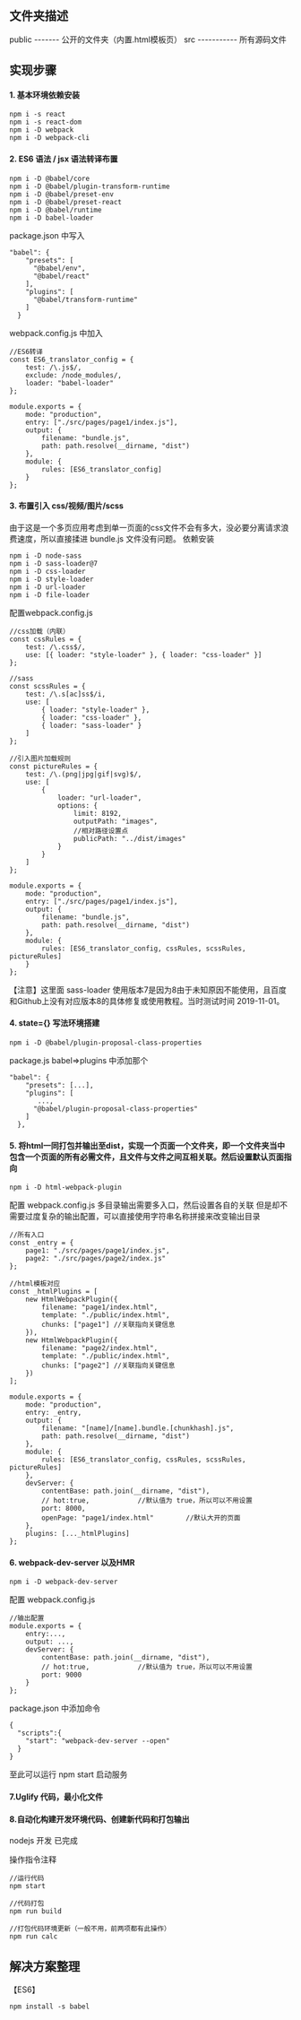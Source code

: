 ## 文件夹描述
public ------- 公开的文件夹（内置.html模板页）
src ----------- 所有源码文件


## 实现步骤

#### 1. 基本环境依赖安装
 ```
 npm i -s react
 npm i -s react-dom
 npm i -D webpack
 npm i -D webpack-cli
 ```
####  2. ES6 语法 / jsx 语法转译布置
```
npm i -D @babel/core
npm i -D @babel/plugin-transform-runtime
npm i -D @babel/preset-env
npm i -D @babel/preset-react
npm i -D @babel/runtime
npm i -D babel-loader
```
package.json 中写入
```
"babel": {
    "presets": [
      "@babel/env",
      "@babel/react"
    ],
    "plugins": [
      "@babel/transform-runtime"
    ]
  }
```
webpack.config.js 中加入
```
//ES6转译
const ES6_translator_config = {
	test: /\.js$/,
	exclude: /node_modules/,
	loader: "babel-loader"
};

module.exports = {
	mode: "production",
	entry: ["./src/pages/page1/index.js"],
	output: {
		filename: "bundle.js",
		path: path.resolve(__dirname, "dist")
	},
	module: {
		rules: [ES6_translator_config]
	}
};
```
#### 3. 布置引入 css/视频/图片/scss
由于这是一个多页应用考虑到单一页面的css文件不会有多大，没必要分离请求浪费速度，所以直接揉进 bundle.js 文件没有问题。
依赖安装
```
npm i -D node-sass
npm i -D sass-loader@7
npm i -D css-loader
npm i -D style-loader
npm i -D url-loader
npm i -D file-loader
```
配置webpack.config.js
```
//css加载（内联）
const cssRules = {
	test: /\.css$/,
	use: [{ loader: "style-loader" }, { loader: "css-loader" }]
};

//sass
const scssRules = {
	test: /\.s[ac]ss$/i,
	use: [
		{ loader: "style-loader" },
		{ loader: "css-loader" },
		{ loader: "sass-loader" }
	]
};

//引入图片加载规则
const pictureRules = {
	test: /\.(png|jpg|gif|svg)$/,
	use: [
		{
			loader: "url-loader",
			options: {
				limit: 8192,
				outputPath: "images",
				//相对路径设置点
				publicPath: "../dist/images"
			}
		}
	]
};

module.exports = {
	mode: "production",
	entry: ["./src/pages/page1/index.js"],
	output: {
		filename: "bundle.js",
		path: path.resolve(__dirname, "dist")
	},
	module: {
		rules: [ES6_translator_config, cssRules, scssRules, pictureRules]
	}
};
```
【注意】这里面 sass-loader 使用版本7是因为8由于未知原因不能使用，且百度和Github上没有对应版本8的具体修复或使用教程。当时测试时间 2019-11-01。

#### 4. state={} 写法环境搭建
```
npm i -D @babel/plugin-proposal-class-properties
```
package.js babel=>plugins 中添加那个
```
"babel": {
    "presets": [...],
    "plugins": [
       ...,
      "@babel/plugin-proposal-class-properties"
    ]
  },
```
#### 5. 将html一同打包并输出至dist，实现一个页面一个文件夹，即一个文件夹当中包含一个页面的所有必需文件，且文件与文件之间互相关联。然后设置默认页面指向

```
npm i -D html-webpack-plugin
```
配置 webpack.config.js
多目录输出需要多入口，然后设置各自的关联
但是却不需要过度复杂的输出配置，可以直接使用字符串名称拼接来改变输出目录
```
//所有入口
const _entry = {
	page1: "./src/pages/page1/index.js",
	page2: "./src/pages/page2/index.js"
};

//html模板对应
const _htmlPlugins = [
	new HtmlWebpackPlugin({
		filename: "page1/index.html",
		template: "./public/index.html",
		chunks: ["page1"] //关联指向关键信息
	}),
	new HtmlWebpackPlugin({
		filename: "page2/index.html",
		template: "./public/index.html",
		chunks: ["page2"] //关联指向关键信息
	})
];

module.exports = {
	mode: "production",
	entry: _entry,
	output: {
		filename: "[name]/[name].bundle.[chunkhash].js",
		path: path.resolve(__dirname, "dist")
	},
	module: {
		rules: [ES6_translator_config, cssRules, scssRules, pictureRules]
	},
	devServer: {
		contentBase: path.join(__dirname, "dist"),
		// hot:true,            //默认值为 true，所以可以不用设置
		port: 8000,
		openPage: "page1/index.html"		//默认大开的页面
	},
	plugins: [..._htmlPlugins]
};

```
#### 6. webpack-dev-server 以及HMR
```
npm i -D webpack-dev-server
```
配置 webpack.config.js
```
//输出配置
module.exports = {
    entry:...,
    output: ...,
    devServer: {
        contentBase: path.join(__dirname, "dist"),
        // hot:true,            //默认值为 true，所以可以不用设置
        port: 9000
    }
};
```
package.json 中添加命令
```
{
  "scripts":{
    "start": "webpack-dev-server --open"
  }
}
```
至此可以运行 npm start 启动服务

#### 7.Uglify 代码，最小化文件
#### 8.自动化构建开发环境代码、创建新代码和打包输出
nodejs 开发
已完成

操作指令注释
```
//运行代码
npm start
```
```
//代码打包
npm run build
```
```
//打包代码环境更新（一般不用，前两项都有此操作）
npm run calc
```


## 解决方案整理
【ES6】
```
npm install -s babel
```